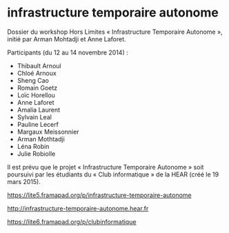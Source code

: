 infrastructure temporaire autonome
==================================

Dossier du workshop Hors Limites « Infrastructure Temporaire Autonome », initié par Arman Mohtadji et Anne Laforet.

Participants (du 12 au 14 novembre 2014) :

- Thibault Arnoul
- Chloé Arnoux
- Sheng Cao
- Romain Goetz
- Loïc Horellou
- Anne Laforet
- Amalia Laurent
- Sylvain Leal
- Pauline Lecerf
- Margaux Meissonnier
- Arman Mothtadji
- Léna Robin
- Julie Robiolle

Il est prévu que le projet « Infrastructure Temporaire Autonome » soit poursuivi par les étudiants du « Club informatique » de la HEAR (créé le 19 mars 2015).

https://lite5.framapad.org/p/infrastructure-temporaire-autonome

http://infrastructure-temporaire-autonome.hear.fr

https://lite6.framapad.org/p/clubinformatique
